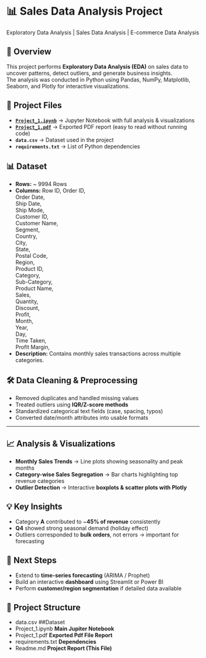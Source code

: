 # 📊 Sales Data Analysis Project 
Exploratory Data Analysis | Sales Data Analysis | E-commerce Data Analysis
 
## 📝 Overview  
This project performs **Exploratory Data Analysis (EDA)** on sales data to uncover patterns, detect outliers, and generate business insights.  
The analysis was conducted in Python using Pandas, NumPy, Matplotlib, Seaborn, and Plotly for interactive visualizations.  

## 📂 Project Files  
- **[`Project_1.ipynb`](Project_1.ipynb)** → Jupyter Notebook with full analysis & visualizations  
- **[`Project_1.pdf`](Project_1.pdf)** → Exported PDF report (easy to read without running code)  
- **`data.csv`** → Dataset used in the project  
- **`requirements.txt`** → List of Python dependencies
  
## 📊 Dataset  
- **Rows:** ~ 9994 Rows
- **Columns:** Row ID, Order ID,             
  Order Date,  
  Ship Date,       
  Ship Mode,        
  Customer ID,      
  Customer Name,    
  Segment,          
  Country,          
  City,             
  State,            
  Postal Code,      
  Region,           
  Product ID,       
  Category,         
  Sub-Category,     
  Product Name,     
  Sales,            
  Quantity,         
  Discount,         
  Profit,           
  Month,            
  Year,           
  Day,              
  Time Taken,       
  Profit Margin, 
- **Description:** Contains monthly sales transactions across multiple categories.  

## 🛠️ Data Cleaning & Preprocessing  
- Removed duplicates and handled missing values  
- Treated outliers using **IQR/Z-score methods**  
- Standardized categorical text fields (case, spacing, typos)  
- Converted date/month attributes into usable formats  

---

## 📈 Analysis & Visualizations  
- **Monthly Sales Trends** → Line plots showing seasonality and peak months  
- **Category-wise Sales Segregation** → Bar charts highlighting top revenue categories  
- **Outlier Detection** → Interactive **boxplots & scatter plots with Plotly**  

## 💡 Key Insights  
- Category **A** contributed to ~**45% of revenue** consistently  
- **Q4** showed strong seasonal demand (holiday effect)  
- Outliers corresponded to **bulk orders**, not errors → important for forecasting  

## 🚀 Next Steps  
- Extend to **time-series forecasting** (ARIMA / Prophet)  
- Build an interactive **dashboard** using Streamlit or Power BI  
- Perform **customer/region segmentation** if detailed data available  

## 📂 Project Structure  
- data.csv ##Dataset
- Project_1.ipynb **Main Jupiter Notebook**
- Project_1.pdf **Exported Pdf File Report**
- requirements.txt **Dependencies**
- Readme.md **Project Report (This File)**
